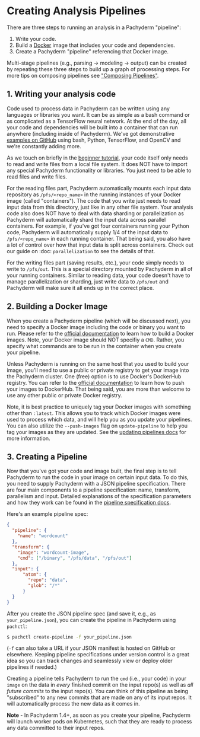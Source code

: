 # Creating Analysis Pipelines
There are three steps to running an analysis in a Pachyderm "pipeline":

1. Write your code.
2. Build a [Docker](https://docs.docker.com/engine/getstarted/step_four/) image that includes your code and dependencies.
3. Create a Pachyderm "pipeline" referencing that Docker image.

Multi-stage pipelines (e.g., parsing -> modeling -> output) can be created by repeating these three steps to build up a graph of processing steps.  For more tips on composing pipelines see ["Composing Pipelines"](https://github.com/pachyderm/pachyderm/tree/master/doc/old/advanced/composing_pipelines.rst).

## 1. Writing your analysis code

Code used to process data in Pachyderm can be written using any languages or libraries you want. It can be as simple as a bash command or as complicated as a TensorFlow neural network.  At the end of the day, all your code and dependencies will be built into a container that can run anywhere (including inside of Pachyderm). We've got demonstrative [examples on GitHub](https://github.com/pachyderm/pachyderm/tree/master/doc/examples) using bash, Python, TensorFlow, and OpenCV and we're constantly adding more.

As we touch on briefly in the [beginner tutorial](../getting_started/beginner_tutorial.html), your code itself only needs to read and write files from a local file system. It does NOT have to import any special Pachyderm functionality or libraries.  You just need to be able to read files and write files.

For the reading files part, Pachyderm automatically mounts each input data repository as `/pfs/<repo_name>` in the running instances of your Docker image (called "containers"). The code that you write just needs to read input data from this directory, just like in any other file system.  Your analysis code also does NOT have to deal with data sharding or parallelization as Pachyderm will automatically shard the input data across parallel containers. For example, if you've got four containers running your Python code, Pachyderm will automatically supply 1/4 of the input data to `/pfs/<repo_name>` in each running container. That being said, you also have a lot of control over how that input data is split across containers. Check out our guide on :doc: `parallelization` to see the details of that.

For the writing files part (saving results, etc.), your code simply needs to write to `/pfs/out`. This is a special directory mounted by Pachyderm in all of your running containers. Similar to reading data, your code doesn't have to manage parallelization or sharding, just write data to `/pfs/out` and Pachyderm will make sure it all ends up in the correct place. 

## 2. Building a Docker Image

When you create a Pachyderm pipeline (which will be discussed next), you need to specify a Docker image including the code or binary you want to run.  Please refer to the [official documentation](https://docs.docker.com/engine/tutorials/dockerimages/) to learn how to build a Docker images.  Note, your Docker image should NOT specifiy a `CMD`.  Rather, you specify what commands are to be run in the container when you create your pipeline.

Unless Pachyderm is running on the same host that you used to build your image, you'll need to use a public or private registry to get your image into the Pachyderm cluster.  One (free) option is to use Docker's DockerHub registry.  You can refer to the [official documentation](https://docs.docker.com/engine/tutorials/dockerimages/#/push-an-image-to-docker-hub) to learn how to push your images to DockerHub. That being said, you are more than welcome to use any other public or private Docker registry.

Note, it is best practice to uniquely tag your Docker images with something other than `:latest`.  This allows you to track which Docker images were used to process which data, and will help you as you update your pipelines.  You can also utilize the `--push-images` flag on `update-pipeline` to help you tag your images as they are updated.  See the [updating pipelines docs](updating_pipelines.html) for more information.

## 3. Creating a Pipeline

Now that you've got your code and image built, the final step is to tell Pachyderm to run the code in your image on certain input data.  To do this, you need to supply Pachyderm with a JSON pipeline specification. There are four main components to a pipeline specification: name, transform, parallelism and input. Detailed explanations of the specification parameters and how they work can be found in the [pipeline specification docs](../reference/pipeline_spec.html). 

Here's an example pipeline spec:
```json
{
  "pipeline": {
    "name": "wordcount"
  },
  "transform": {
    "image": "wordcount-image",
    "cmd": ["/binary", "/pfs/data", "/pfs/out"]
  },
  "input": {
      "atom": {
        "repo": "data",
        "glob": "/*"
      }
  }
}
```

After you create the JSON pipeline spec (and save it, e.g., as `your_pipeline.json`), you can create the pipeline in Pachyderm using `pachctl`:

```sh
$ pachctl create-pipeline -f your_pipeline.json
```

(`-f` can also take a URL if your JSON manifest is hosted on GitHub or elsewhere. Keeping pipeline specifications under version control is a great idea so you can track changes and seamlessly view or deploy older pipelines if needed.)

Creating a pipeline tells Pachyderm to run the `cmd` (i.e., your code) in your `image` on the data in *every* finished commit on the input repo(s) as well as *all future commits* to the input repo(s). You can think of this pipeline as being "subscribed" to any new commits that are made on any of its input repos. It will automatically process the new data as it comes in. 

**Note** - In Pachyderm 1.4+, as soon as you create your pipeline, Pachyderm will launch worker pods on Kubernetes, such that they are ready to process any data committed to their input repos.

